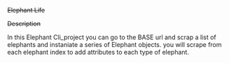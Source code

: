 ~~Elephant Life~~


~~Description~~

In this Elephant Cli_project you can go to the BASE url and scrap a list of elephants and instaniate a series of Elephant objects. you will scrape from each elephant index to add attributes to each type of elephant.

